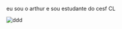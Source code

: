 eu sou o arthur e sou estudante do cesf CL

![ddd](https://tenor.com/pt-BR/view/pessi-gif-21021529)
